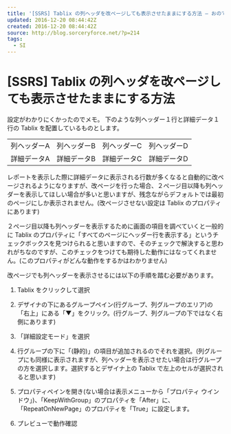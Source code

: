 ```yaml
---
title: '[SSRS] Tablix の列ヘッダを改ページしても表示させたままにする方法 – おのでらの創作日記 in ソーサリーフォース'
updated: 2016-12-20 08:44:42Z
created: 2016-12-20 08:44:42Z
source: http://blog.sorceryforce.net/?p=214
tags:
  - SI
---
```


# [SSRS] Tablix の列ヘッダを改ページしても表示させたままにする方法

設定がわかりにくかったのでメモ。
下のような列ヘッダー１行と詳細データ１行の Tablix を配置しているものとします。

|     |     |     |     |
| --- | --- | --- | --- |
| 列ヘッダーA | 列ヘッダーB | 列ヘッダーC | 列ヘッダーD |
| 詳細データA | 詳細データB | 詳細データC | 詳細データD |

レポートを表示した際に詳細データに表示される行数が多くなると自動的に改ページされるようになりますが、改ページを行った場合、２ページ目以降も列ヘッダーを表示してほしい場合が多いと思いますが、残念ながらデフォルトでは最初のページにしか表示されません。(改ページさせない設定は Tablix のプロパティにあります)

２ページ目以降も列ヘッダーを表示するために画面の項目を調べていくと一般的に Tablix のプロパティに「すべてのページにヘッダー行を表示する」というチェックボックスを見つけられると思いますので、そのチェックで解決すると思われがちなのですが、このチェックをつけても期待した動作にはなってくれません。(このプロパティがどんな動作をするかはわかりません)

改ページでも列ヘッダーを表示させるには以下の手順を踏む必要があります。
1. Tablix をクリックして選択
2. デザイナの下にあるグループペイン(行グループ、列グループのエリア)の「右上」にある「▼」をクリック。(行グループ、列グループの下ではなく右側にあります)
3. 「詳細設定モード」を選択

4. 行グループの下に「(静的)」の項目が追加されるのでそれを選択。(列グループにも同様に表示されますが、列ヘッダーを表示させたい場合は行グループの方を選択します。選択するとデザイナ上の Tablix で左上のセルが選択されると思います)

5. プロパティペインを開き(ない場合は表示メニューから「プロパティ ウインドウ」)、「KeepWithGroup」のプロパティを「After」に、「RepeatOnNewPage」のプロパティを「True」に設定します。

6. プレビューで動作確認